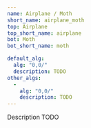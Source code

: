 ```yaml
---
name: Airplane / Moth
short_name: airplane_moth
top: Airplane
top_short_name: airplane
bot: Moth
bot_short_name: moth

default_alg:
  alg: "0,0/"
  description: TODO
other_algs:
  -
    alg: "0,0/"
    description: TODO
---
```


Description TODO

